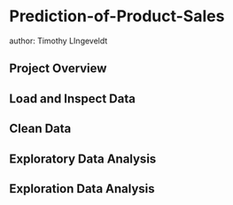 # Prediction-of-Product-Sales
author: Timothy LIngeveldt

## Project Overview

## Load and Inspect Data

## Clean Data

## Exploratory Data Analysis

## Exploration Data Analysis




